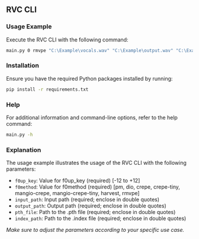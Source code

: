 ## RVC CLI

### Usage Example

Execute the RVC CLI with the following command:

```bash
main.py 0 rmvpe "C:\Example\vocals.wav" "C:\Example\output.wav" "C:\Example\model_file.pth" "C:\Example\index_file.index"
```

### Installation

Ensure you have the required Python packages installed by running:

```bash
pip install -r requirements.txt
```

### Help

For additional information and command-line options, refer to the help command:

```bash
main.py -h
```

### Explanation

The usage example illustrates the usage of the RVC CLI with the following parameters:

- `f0up_key`: Value for f0up_key (required) [-12 to +12]
- `f0method`: Value for f0method (required) [pm, dio, crepe, crepe-tiny, mangio-crepe, mangio-crepe-tiny, harvest, rmvpe]
- `input_path`: Input path (required; enclose in double quotes)
- `output_path`: Output path (required; enclose in double quotes)
- `pth_file`: Path to the .pth file (required; enclose in double quotes)
- `index_path`: Path to the .index file (required; enclose in double quotes)

_Make sure to adjust the parameters according to your specific use case._
